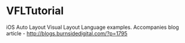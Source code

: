 VFLTutorial
===========

iOS Auto Layout Visual Layout Language examples.
Accompanies blog article - http://blogs.burnsidedigital.com/?p=1795

